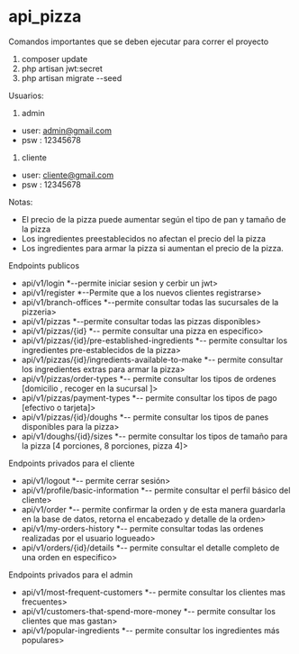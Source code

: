# api_pizza

Comandos importantes que se deben ejecutar para correr el proyecto

1. composer update
2. php artisan jwt:secret
3. php artisan migrate --seed

Usuarios:

1. admin
- user: admin@gmail.com
- psw : 12345678
1. cliente
- user: cliente@gmail.com
- psw : 12345678

Notas:
- El precio de la pizza puede aumentar según el tipo de pan y tamaño de la pizza
- Los ingredientes preestablecidos no afectan el precio del la pizza
- Los ingredientes para armar la pizza si aumentan el precio de la pizza.

Endpoints publicos
- api/v1/login     *--permite iniciar sesion y cerbir un jwt>
- api/v1/register   *--Permite que a los nuevos clientes registrarse>
- api/v1/branch-offices    *--permite consultar todas las sucursales de la pizzeria>
- api/v1/pizzas     *--permite consultar todas las pizzas disponibles>
- api/v1/pizzas/{id}    *-- permite consultar una pizza en especifico>
- api/v1/pizzas/{id}/pre-established-ingredients    *-- permite consultar los ingredientes pre-establecidos de la pizza>
- api/v1/pizzas/{id}/ingredients-available-to-make    *-- permite consultar los ingredientes extras para armar la pizza>
- api/v1/pizzas/order-types    *-- permite consultar los tipos de ordenes [domicilio , recoger en la sucursal ]>
- api/v1/pizzas/payment-types    *-- permite consultar los tipos de pago [efectivo o tarjeta]>
- api/v1/pizzas/{id}/doughs    *-- permite consultar los tipos de panes disponibles para la pizza>
- api/v1/doughs/{id}/sizes    *-- permite consultar los tipos de tamaño para la pizza [4 porciones, 8 porciones, pizza 4]>

Endpoints privados para el cliente
- api/v1/logout    *-- permite cerrar sesión>
- api/v1/profile/basic-information    *-- permite consultar el perfil básico del cliente>
- api/v1/order    *-- permite confirmar la orden y de esta manera guardarla en la base de datos, retorna el encabezado y detalle de la orden>
- api/v1/my-orders-history    *-- permite consultar todas las ordenes realizadas por el usuario logueado>
- api/v1/orders/{id}/details    *-- permite consultar el detalle completo de una orden en especifico>

Endpoints privados para el admin
- api/v1/most-frequent-customers    *-- permite consultar los clientes mas frecuentes> 
- api/v1/customers-that-spend-more-money    *-- permite consultar los clientes que mas gastan>
- api/v1/popular-ingredients    *-- permite consultar los ingredientes más populares>

